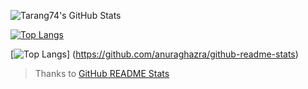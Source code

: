 ![Tarang74's GitHub Stats](https://github-readme-stats.vercel.app/api?username=Tarang74&show_icons=true&hide_border=true&count_private=true)

[![Top Langs](https://github-readme-stats.vercel.app/api/top-langs/?username=anuraghazra)](https://github.com/anuraghazra/github-readme-stats)

[![Top Langs](https://github-readme-stats.vercel.app/api/top-langs/?username=Tarang74)]
(https://github.com/anuraghazra/github-readme-stats)

 > Thanks to [GitHub README Stats](https://github.com/anuraghazra/github-readme-stats)
